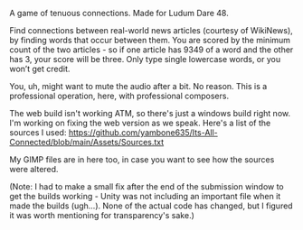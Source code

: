 A game of tenuous connections. Made for Ludum Dare 48.

Find connections between real-world news articles (courtesy of WikiNews), by finding words that occur between them. You are scored by the minimum count of the two articles - so if one article has 9349 of a word and the other has 3, your score will be three. Only type single lowercase words, or you won’t get credit.

You, uh, might want to mute the audio after a bit. No reason. This is a professional operation, here, with professional composers.

The web build isn't working ATM, so there's just a windows build right now. I'm working on fixing the web version as we speak.
Here's a list of the sources I used: https://github.com/yambone635/Its-All-Connected/blob/main/Assets/Sources.txt

My GIMP files are in here too, in case you want to see how the sources were altered.

(Note: I had to make a small fix after the end of the submission window to get the builds working - Unity was not including an important file when it made the builds (ugh...). None of the actual code has changed, but I figured it was worth mentioning for transparency's sake.)
